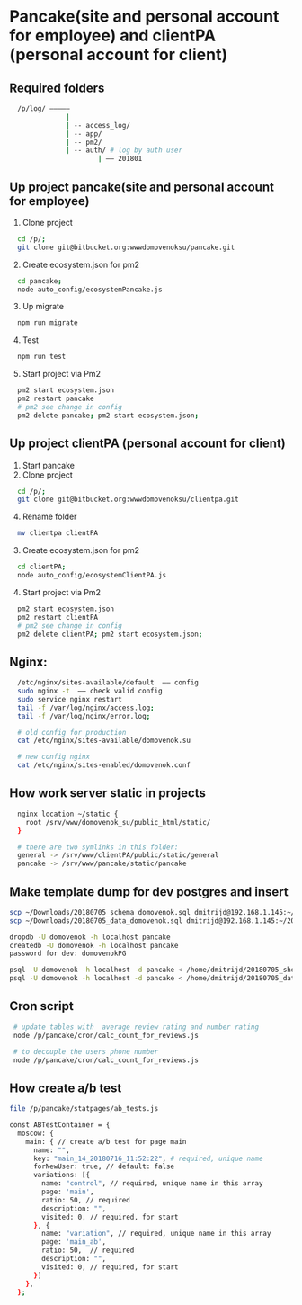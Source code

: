 # Pancake(site and personal account for employee) and clientPA (personal account for client)

## Required folders
```sh
  /p/log/ –––––
              |
              | -- access_log/
              | -- app/
              | -- pm2/
              | -- auth/ # log by auth user
                      | –– 201801
```


## Up project pancake(site and personal account for employee)
1. Clone project
```sh
  cd /p/;
  git clone git@bitbucket.org:wwwdomovenoksu/pancake.git
```
2. Create ecosystem.json for pm2
```sh
  cd pancake;
  node auto_config/ecosystemPancake.js
```
3. Up migrate
```sh
  npm run migrate
```
4. Test
```sh
  npm run test
```
5. Start project via Pm2
```sh
  pm2 start ecosystem.json
  pm2 restart pancake
  # pm2 see change in config
  pm2 delete pancake; pm2 start ecosystem.json;
```


## Up project clientPA (personal account for client)
1. Start pancake
2. Clone project
```sh
  cd /p/;
  git clone git@bitbucket.org:wwwdomovenoksu/clientpa.git
```
4. Rename folder
```sh
  mv clientpa clientPA
```
3. Create ecosystem.json for pm2
```sh
  cd clientPA;
  node auto_config/ecosystemClientPA.js
```
4. Start project via Pm2
```sh
  pm2 start ecosystem.json
  pm2 restart clientPA
  # pm2 see change in config
  pm2 delete clientPA; pm2 start ecosystem.json;
```


## Nginx:
```sh
  /etc/nginx/sites-available/default  –– config
  sudo nginx -t  –– check valid config
  sudo service nginx restart
  tail -f /var/log/nginx/access.log;
  tail -f /var/log/nginx/error.log;

  # old config for production
  cat /etc/nginx/sites-available/domovenok.su

  # new config nginx
  cat /etc/nginx/sites-enabled/domovenok.conf
```


## How work server static in projects
```sh
  nginx location ~/static {
    root /srv/www/domovenok_su/public_html/static/
  }

  # there are two symlinks in this folder:
  general -> /srv/www/clientPA/public/static/general
  pancake -> /srv/www/pancake/static/pancake

```

## Make template dump for dev postgres and insert
```sh
scp ~/Downloads/20180705_schema_domovenok.sql dmitrijd@192.168.1.145:~/20180705_schema_domovenok.sql;
scp ~/Downloads/20180705_data_domovenok.sql dmitrijd@192.168.1.145:~/20180705_data_domovenok.sql;

dropdb -U domovenok -h localhost pancake
createdb -U domovenok -h localhost pancake
password for dev: domovenokPG

psql -U domovenok -h localhost -d pancake < /home/dmitrijd/20180705_shema_domovenok.sql
psql -U domovenok -h localhost -d pancake < /home/dmitrijd/20180705_data_domovenok.sql
```

## Cron script
```sh
 # update tables with  average review rating and number rating
 node /p/pancake/cron/calc_count_for_reviews.js

 # to decouple the users phone number
 node /p/pancake/cron/calc_count_for_reviews.js
```

## How create a/b test
```sh
file /p/pancake/statpages/ab_tests.js

const ABTestContainer = {
  moscow: {
    main: { // create a/b test for page main
      name: "",
      key: "main_14_20180716_11:52:22", # required, unique name
      forNewUser: true, // default: false
      variations: [{
        name: "control", // required, unique name in this array
        page: 'main',
        ratio: 50, // required
        description: "",
        visited: 0, // required, for start
      }, {
        name: "variation", // required, unique name in this array
        page: 'main_ab',
        ratio: 50,  // required
        description: "",
        visited: 0, // required, for start
      }]
    },
  };
```
